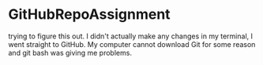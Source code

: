 # GitHubRepoAssignment
trying to figure this out.
I didn't actually make any changes in my terminal, I went straight to GitHub.
My computer cannot download Git for some reason and git bash was giving me problems.
